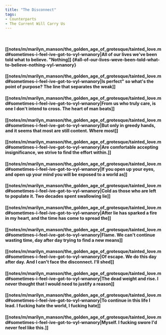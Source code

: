 ```yaml
---
title: "The Disconnect"
tags:
- Counterparts
- The Current Will Carry Us
---
```

&nbsp;
#### [[notes/m/marilyn_manson/the_golden_age_of_grotesque/tainted_love.md#sometimes-i-feel-ive-got-to-vyl-wnanory|All of our lives we've been told what to believe. "Nothing]] {#all-of-our-lives-weve-been-told-what-to-believe-nothing-vyl-wnanory}
#### [[notes/m/marilyn_manson/the_golden_age_of_grotesque/tainted_love.md#sometimes-i-feel-ive-got-to-vyl-wnanory|Is perfect" so what's the point of purpose? The line that separates the weak]]
#### [[notes/m/marilyn_manson/the_golden_age_of_grotesque/tainted_love.md#sometimes-i-feel-ive-got-to-vyl-wnanory|From us who truly care, is one I don't intend to cross. The heart of man beats]]
#### [[notes/m/marilyn_manson/the_golden_age_of_grotesque/tainted_love.md#sometimes-i-feel-ive-got-to-vyl-wnanory|But only in greedy hands, and it seems that most are still content. Where most]]
#### [[notes/m/marilyn_manson/the_golden_age_of_grotesque/tainted_love.md#sometimes-i-feel-ive-got-to-vyl-wnanory|Are comfortable accepting insignificance, we strive to find the effort within.]]
#### [[notes/m/marilyn_manson/the_golden_age_of_grotesque/tainted_love.md#sometimes-i-feel-ive-got-to-vyl-wnanory|If you open up your eyes, and open up your mind you will be exposed to a world as]]
#### [[notes/m/marilyn_manson/the_golden_age_of_grotesque/tainted_love.md#sometimes-i-feel-ive-got-to-vyl-wnanory|Cold as those who are left to populate it. Two decades spent swallowing lie]]
#### [[notes/m/marilyn_manson/the_golden_age_of_grotesque/tainted_love.md#sometimes-i-feel-ive-got-to-vyl-wnanory|After lie has sparked a fire in my heart, and the time has come to spread the]]
#### [[notes/m/marilyn_manson/the_golden_age_of_grotesque/tainted_love.md#sometimes-i-feel-ive-got-to-vyl-wnanory|Flame. We can't continue wasting time, day after day trying to find a new means]]
#### [[notes/m/marilyn_manson/the_golden_age_of_grotesque/tainted_love.md#sometimes-i-feel-ive-got-to-vyl-wnanory|Of escape. We do this day after day. And I can't face the disconnect. I'll shed]]
#### [[notes/m/marilyn_manson/the_golden_age_of_grotesque/tainted_love.md#sometimes-i-feel-ive-got-to-vyl-wnanory|The dead weight and rise. I never thought that I would need to justify a reason]]
#### [[notes/m/marilyn_manson/the_golden_age_of_grotesque/tainted_love.md#sometimes-i-feel-ive-got-to-vyl-wnanory|To continue in this life I lead. I fucking hate the world, I fucking hate]]
#### [[notes/m/marilyn_manson/the_golden_age_of_grotesque/tainted_love.md#sometimes-i-feel-ive-got-to-vyl-wnanory|Myself. I fucking swore I'd never feel like this.]]
